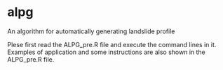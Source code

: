 
# alpg
An algorithm for automatically generating landslide profile

Plese first read the ALPG_pre.R file and execute the command lines in it.
Examples of application and some instructions are also shown in the ALPG_pre.R file.
